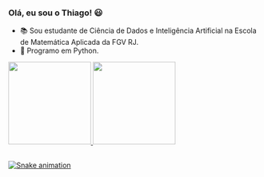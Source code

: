 ### Olá, eu sou o Thiago! 😃

- 📚 Sou estudante de Ciência de Dados e Inteligência Artificial na Escola de Matemática Aplicada da FGV RJ.
- 🐍 Programo em Python.


<div style="display: inline_block">
  <a href="https://github.com/TFrankeM">
  <img height="165em" src="https://github-readme-stats.vercel.app/api?username=TFrankeM&show_icons=true&theme=dracula&include_all_commits=true&count_private=true"/>
  <img height="165em" src="https://github-readme-stats.vercel.app/api/top-langs/?username=TFrankeM&layout=compact&langs_count=7&theme=dracula"/>
</div>
  
##

<div> 

![Snake animation](https://github.com/TFrankeM/TFrankeM/blob/main/.github/workflows/main.yml)
 
</div>
